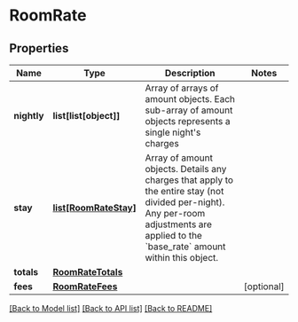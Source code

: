 # RoomRate

## Properties
Name | Type | Description | Notes
------------ | ------------- | ------------- | -------------
**nightly** | **list[list[object]]** | Array of arrays of amount objects. Each sub-array of amount objects represents a single night&#39;s charges | 
**stay** | [**list[RoomRateStay]**](RoomRateStay.md) | Array of amount objects. Details any charges that apply to the entire stay (not divided per-night). Any per-room adjustments are applied to the &#x60;base_rate&#x60; amount within this object. | 
**totals** | [**RoomRateTotals**](RoomRateTotals.md) |  | 
**fees** | [**RoomRateFees**](RoomRateFees.md) |  | [optional] 

[[Back to Model list]](../README.md#documentation-for-models) [[Back to API list]](../README.md#documentation-for-api-endpoints) [[Back to README]](../README.md)


